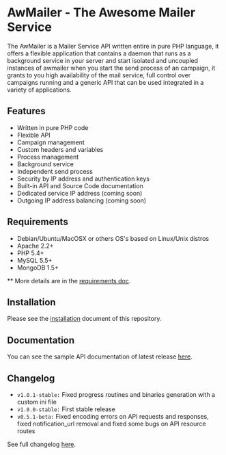 AwMailer - The Awesome Mailer Service
=====================================

The AwMailer is a Mailer Service API written entire in pure PHP language, it offers a flexible application that contains a daemon that runs as a background service in your server and start isolated and uncoupled instances of awmailer when you start the send process of an campaign, it grants to you high availability of the mail service, full control over campaigns running and a generic API that can be used integrated in a variety of applications.

Features
--------

- Written in pure PHP code
- Flexible API
- Campaign management
- Custom headers and variables
- Process management
- Background service
- Independent send process
- Security by IP address and authentication keys
- Built-in API and Source Code documentation
- Dedicated service IP address (coming soon)
- Outgoing IP address balancing (coming soon)

Requirements
------------

- Debian/Ubuntu/MacOSX or others OS's based on Linux/Unix distros
- Apache 2.2+
- PHP 5.4+
- MySQL 5.5+
- MongoDB 1.5+

** More details are in the [requirements doc](docs/requirements.md).

Installation
------------

Please see the [installation](docs/installation.md) document of this repository.

Documentation
-------------

You can see the sample API documentation of latest release [here](blueprint.md).

Changelog
---------

- `v1.0.1-stable:` Fixed progress routines and binaries generation with a custom ini file
- `v1.0.0-stable:` First stable release
- `v0.5.1-beta:` Fixed encoding errors on API requests and responses, fixed notification_url removal and fixed some bugs on API resource routes

See full changelog [here](CHANGELOG.md).